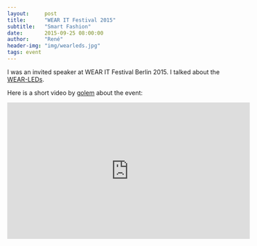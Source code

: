```yaml
---
layout:     post
title:      "WEAR IT Festival 2015"
subtitle:   "Smart Fashion"
date:       2015-09-25 08:00:00
author:     "René"
header-img: "img/wearleds.jpg"
tags: event
---
```

I was an invited speaker at WEAR IT Festival Berlin 2015. I talked about the [WEAR-LEDs](http://www.wear-leds.com). 

Here is a short video by [golem](http://www.golem.de/news/wearables-vom-kunstobjekt-zur-massenproduktion-1509-116551.html) about the event:

<div class="videoWrapper">
<iframe width="560" height="315" src="https://www.youtube.com/embed/y-Cl6NJasos" frameborder="0" allowfullscreen></iframe>
</div>

